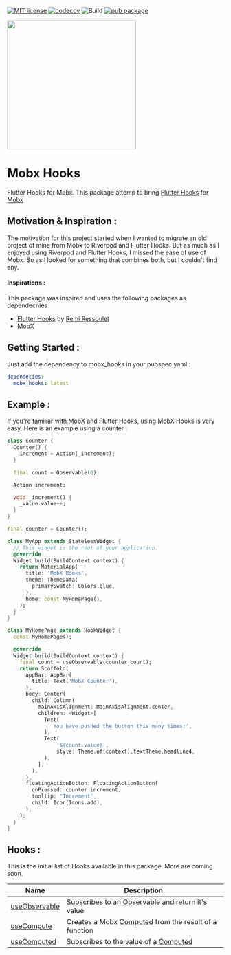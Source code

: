 [![MIT license](https://img.shields.io/badge/License-MIT-blue.svg)](https://lbesson.mit-license.org/) [![codecov](https://codecov.io/gh/yiss/mobx_hooks/branch/master/graph/badge.svg)](https://codecov.io/gh/yiss/mobx_hooks) ![Build](https://github.com/yiss/mobx_hooks/workflows/Build/badge.svg) [![pub package](https://img.shields.io/pub/v/mobx_hooks.svg)](https://pub.dartlang.org/packages/mobx_hooks)

<img src="https://github.com/yiss/mobx_hooks/raw/master/mobx_hooks.png" width="300">

# Mobx Hooks

Flutter Hooks for Mobx. This package attemp to bring [Flutter Hooks]() for [Mobx]()

## Motivation & Inspiration :

The motivation for this project started when I wanted to migrate an old project of mine from Mobx to Riverpod and Flutter Hooks. But as much as I enjoyed using Riverpod and Flutter Hooks, I missed the ease of use of Mobx. So as I looked for something that combines both, but I couldn't find any.

#### Inspirations :

This package was inspired and uses the following packages as dependecnies

- [Flutter Hooks](https://github.com/rrousselGit/flutter_hooks) by [Remi Ressoulet](https://github.com/rrousselGit)
- [MobX](https://mobx.netlify.app/)

## Getting Started :

Just add the dependency to mobx_hooks in your pubspec.yaml :

```yaml
dependecies:
  mobx_hooks: latest
```

## Example :

If you're familiar with MobX and Flutter Hooks, using MobX Hooks is very easy. Here is an example using a counter :

```dart
class Counter {
  Counter() {
    increment = Action(_increment);
  }

  final count = Observable(0);

  Action increment;

  void _increment() {
    _value.value++;
  }
}

final counter = Counter();

class MyApp extends StatelessWidget {
  // This widget is the root of your application.
  @override
  Widget build(BuildContext context) {
    return MaterialApp(
      title: 'MobX Hooks',
      theme: ThemeData(
        primarySwatch: Colors.blue,
      ),
      home: const MyHomePage(),
    );
  }
}

class MyHomePage extends HookWidget {
  const MyHomePage();

  @override
  Widget build(BuildContext context) {
    final count = useObservable(counter.count);
    return Scaffold(
      appBar: AppBar(
        title: Text('MobX Counter'),
      ),
      body: Center(
        child: Column(
          mainAxisAlignment: MainAxisAlignment.center,
          children: <Widget>[
            Text(
              'You have pushed the button this many times:',
            ),
            Text(
                '${count.value}',
                style: Theme.of(context).textTheme.headline4,
            ),
          ],
        ),
      ),
      floatingActionButton: FloatingActionButton(
        onPressed: counter.increment,
        tooltip: 'Increment',
        child: Icon(Icons.add),
      ),
    );
  }
}
```

## Hooks :

This is the initial list of Hooks available in this package. More are coming soon.

| Name              | Description                                                                                               |
| ----------------- | --------------------------------------------------------------------------------------------------------- |
| [useObservable]() | Subscribes to an [Observable](https://mobx.netlify.app/api/observable) and return it's value              |
| [useCompute]()    | Creates a Mobx [Computed](https://mobx.netlify.app/api/observable#computed) from the result of a function |
| [useComputed]()   | Subscribes to the value of a [Computed](https://mobx.netlify.app/api/observable#computed)                 |
